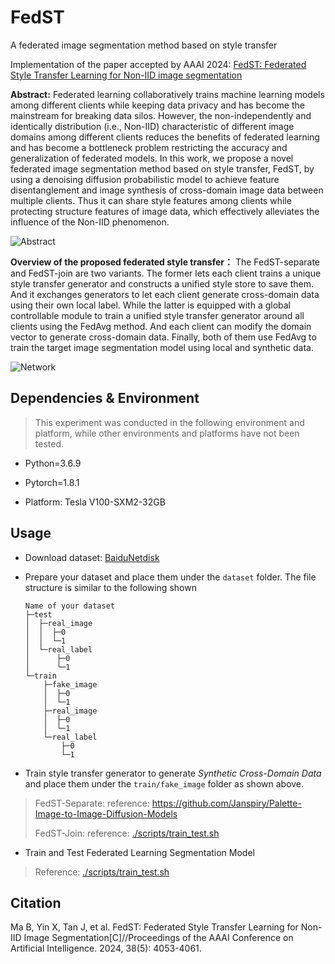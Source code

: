 # FedST
A federated image segmentation method based on style transfer

Implementation of the paper accepted by AAAI 2024: [FedST: Federated Style Transfer Learning for Non-IID image segmentation](https://ojs.aaai.org/index.php/AAAI/article/view/28199)

**Abstract:** Federated learning collaboratively trains machine learning models among different clients while keeping data privacy and has become the mainstream for breaking data silos. However, the non-independently and identically distribution (i.e., Non-IID) characteristic of different image domains among different clients reduces the benefits of federated learning and has become a bottleneck problem restricting the accuracy and generalization of federated models. In this work, we propose a novel federated image segmentation method based on style transfer, FedST, by using a denoising diffusion probabilistic model to achieve feature disentanglement and image synthesis of cross-domain image data between multiple clients. Thus it can share style features among clients while protecting structure features of image data, which effectively alleviates the influence of the Non-IID phenomenon. 

![Abstract](./docs/Abstract.png)

**Overview of the proposed federated style transfer：** The FedST-separate and FedST-join are two variants. The former lets each client trains a unique style transfer generator and constructs a unified style store to save them. And it exchanges generators to let each client generate cross-domain data using their own local label. While the latter is equipped with a global controllable module to train a unified style transfer generator around all clients using the FedAvg method. And each client can modify the domain vector to generate cross-domain data. Finally, both of them use FedAvg to train the target image segmentation model using local and synthetic data.

![Network](./docs/Network.png)

## Dependencies & Environment
> This experiment was conducted in the following environment and platform, while other environments and platforms have not been tested.
- Python=3.6.9
- Pytorch=1.8.1

- Platform: Tesla V100-SXM2-32GB

## Usage

- Download dataset: [BaiduNetdisk](https://pan.baidu.com/s/1VXZgDfz742Jqn4HzUT2O1A?pwd=cyvx)
- Prepare your dataset and place them under the `dataset` folder. The file structure is similar to the following shown

  ```
  Name of your dataset
  ├─test
  │  ├─real_image
  │  │  ├─0
  │  │  └─1
  │  └─real_label
  │      ├─0
  │      └─1
  └─train
      ├─fake_image
      │  ├─0
      │  └─1
      ├─real_image
      │  ├─0
      │  └─1
      └─real_label
          ├─0
          └─1
  ```

- Train style transfer generator to generate *Synthetic Cross-Domain Data* and place them under the `train/fake_image` folder as shown above.
> FedST-Separate: reference: https://github.com/Janspiry/Palette-Image-to-Image-Diffusion-Models
> 
> FedST-Join: reference: [./scripts/train_test.sh](./scripts/train_test.sh)

- Train and Test Federated Learning Segmentation Model
> Reference: [./scripts/train_test.sh](./scripts/train_test.sh)


## Citation
Ma B, Yin X, Tan J, et al. FedST: Federated Style Transfer Learning for Non-IID Image Segmentation[C]//Proceedings of the AAAI Conference on Artificial Intelligence. 2024, 38(5): 4053-4061.
